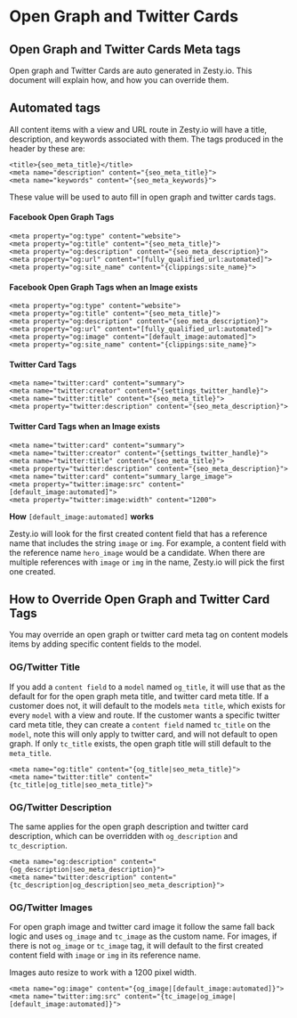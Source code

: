 # Open Graph and Twitter Cards

## Open Graph and Twitter Cards Meta tags

Open graph and Twitter Cards are auto generated in Zesty.io. This document will explain how, and how you can override them.

## Automated tags

All content items with a view and URL route in Zesty.io will have a title, description, and keywords associated with them. The tags produced in the header by these are:

```markup
<title>{seo_meta_title}</title>
<meta name="description" content="{seo_meta_title}">
<meta name="keywords" content="{seo_meta_keywords}">
```

These value will be used to auto fill in open graph and twitter cards tags.

#### Facebook Open Graph Tags

```markup
<meta property="og:type" content="website">
<meta property="og:title" content="{seo_meta_title}">
<meta property="og:description" content="{seo_meta_description}">
<meta property="og:url" content="[fully_qualified_url:automated]">
<meta property="og:site_name" content="{clippings:site_name}">
```

#### Facebook Open Graph Tags when an Image exists

```markup
<meta property="og:type" content="website">
<meta property="og:title" content="{seo_meta_title}">
<meta property="og:description" content="{seo_meta_description}">
<meta property="og:url" content="[fully_qualified_url:automated]">
<meta property="og:image" content="[default_image:automated]">
<meta property="og:site_name" content="{clippings:site_name}">
```

#### Twitter Card Tags

```markup
<meta name="twitter:card" content="summary">
<meta name="twitter:creator" content="{settings_twitter_handle}">
<meta name="twitter:title" content="{seo_meta_title}">
<meta property="twitter:description" content="{seo_meta_description}">
```

#### Twitter Card Tags when an Image exists

```markup
<meta name="twitter:card" content="summary">
<meta name="twitter:creator" content="{settings_twitter_handle}">
<meta name="twitter:title" content="{seo_meta_title}">
<meta property="twitter:description" content="{seo_meta_description}">
<meta name="twitter:card" content="summary_large_image">
<meta property="twitter:image:src" content="[default_image:automated]">
<meta property="twitter:image:width" content="1200">
```

**How** `[default_image:automated]` **works**

Zesty.io will look for the first created content field that has a reference name that includes the string `image` or `img`. For example, a content field with the reference name `hero_image` would be a candidate. When there are multiple references with `image` or `img` in the name, Zesty.io will pick the first one created.

## How to Override Open Graph and Twitter Card Tags

You may override an open graph or twitter card meta tag on content models items by adding specific content fields to the model.

### OG/Twitter Title

If you add a `content field` to a `model` named `og_title`, it will use that as the default for for the open graph meta title, and twitter card meta title. If a customer does not, it will default to the models `meta title`, which exists for every `model` with a view and route. If the customer wants a specific twitter card meta title, they can create a `content field` named `tc_title` on the `model`, note this will only apply to twitter card, and will not default to open graph. If only `tc_title` exists, the open graph title will still default to the `meta_title`.

```markup
<meta name="og:title" content="{og_title|seo_meta_title}">
<meta name="twitter:title" content="{tc_title|og_title|seo_meta_title}">
```

### OG/Twitter Description

The same applies for the open graph description and twitter card description, which can be overridden with `og_description` and `tc_description`.

```markup
<meta name="og:description" content="{og_description|seo_meta_description}">
<meta name="twitter:description" content="{tc_description|og_description|seo_meta_description}">
```

### OG/Twitter Images

For open graph image and twitter card image it follow the same fall back logic and uses `og_image` and `tc_image` as the custom name. For images, if there is not `og_image` or `tc_image` tag, it will default to the first created content field with `image` or `img` in its reference name.

Images auto resize to work with a 1200 pixel width.

```markup
<meta name="og:image" content="{og_image|[default_image:automated]}">
<meta name="twitter:img:src" content="{tc_image|og_image|[default_image:automated]}">
```

